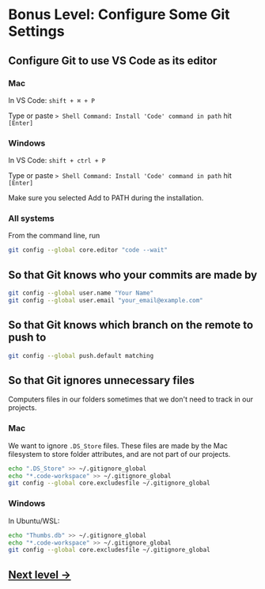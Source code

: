 # Bonus Level: Configure Some Git Settings

## Configure Git to use VS Code as its editor

### Mac

In VS Code: `shift + ⌘ + P`

Type or paste `> Shell Command: Install 'Code' command in path` hit `[Enter]`

### Windows

In VS Code: `shift + ctrl + P`

Type or paste `> Shell Command: Install 'Code' command in path` hit `[Enter]`

Make sure you selected Add to PATH during the installation.

### All systems

From the command line, run

```bash
git config --global core.editor "code --wait"
```

## So that Git knows who your commits are made by

```bash
git config --global user.name "Your Name"
git config --global user.email "your_email@example.com"
```

## So that Git knows which branch on the remote to push to

```bash
git config --global push.default matching
```

## So that Git ignores unnecessary files

Computers files in our folders sometimes that we don't need to track in our projects.

### Mac

We want to ignore `.DS_Store` files. These files are made by the Mac filesystem to store folder attributes, and are not part of our projects.

```bash
echo ".DS_Store" >> ~/.gitignore_global
echo "*.code-workspace" >> ~/.gitignore_global
git config --global core.excludesfile ~/.gitignore_global
```

### Windows

In Ubuntu/WSL:

```bash
echo "Thumbs.db" >> ~/.gitignore_global
echo "*.code-workspace" >> ~/.gitignore_global
git config --global core.excludesfile ~/.gitignore_global
```

## [Next level →](10-node-check.md)
